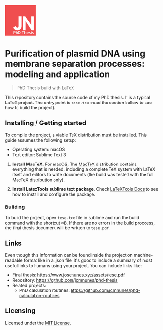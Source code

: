 <img src="https://raw.githubusercontent.com/jcmnunes/phd-thesis/master/logo.png" width="100px">

# Purification of plasmid DNA using membrane separation processes: modeling and application
> PhD Thesis build with LaTeX

This repository contains the source code of my PhD thesis. It is a typical LaTeX project. The entry point is `tese.tex` (read the section bellow to see how to build the project).

## Installing / Getting started

To compile the project, a viable TeX distribution must be installed. This guide assumes the following setup:

- Operating system: macOS
- Text editor: Sublime Text 3

1. **Install MacTeX**. For macOS, The [MacTeX](http://www.tug.org/mactex/) distribution contains everything that is needed, including a complete TeX system with LaTeX itself and editors to write documents (the build was tested with the full MacTeX distribution only).

2. **Install LatexTools sublime text package**. Check [LaTeXTools Docs](https://latextools.readthedocs.io/en/latest/) to see how to install and configure the package.

### Building

To build the project, open `tese.tex` file in sublime and run the build command with the shortcut <kbd>⌘B</kbd>. If there are no errors in the build proccess, the final thesis document will be written to `tese.pdf`.

## Links

Even though this information can be found inside the project on machine-readable
format like in a .json file, it's good to include a summary of most useful
links to humans using your project. You can include links like:

- Final thesis: https://www.josenunes.xyz/assets/tese.pdf
- Repository: https://github.com/jcmnunes/phd-thesis
- Related projects:
  - PhD calculation routines: https://github.com/jcmnunes/phd-calculation-routines

## Licensing
Licensed under the [MIT License](./LICENSE).
